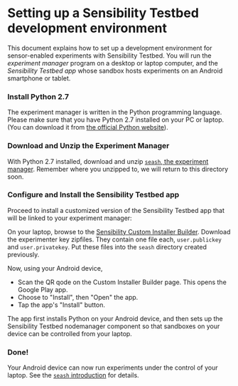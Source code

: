 # Setting up a Sensibility Testbed development environment

This document explains how to set up a development environment for
sensor-enabled experiments with Sensibility Testbed. You will run the
*experiment manager* program on a desktop or laptop computer, and the
*Sensibility Testbed app* whose sandbox hosts experiments on an
Android smartphone or tablet.


### Install Python 2.7
The experiment manager is written in the Python programming language.
Please make sure that you have Python 2.7 installed on your PC or laptop.
(You can download it from [the official Python website](https://www.python.org/downloads/release)).

### Download and Unzip the Experiment Manager

With Python 2.7 installed, download and unzip
[`seash`, the experiment manager](https://sensibilityclearinghouse.poly.edu/demokit/sensibility-testbed-demokit.zip).
Remember where you unzipped to, we will return to this directory soon.

### Configure and Install the Sensibility Testbed app

Proceed to install a customized version of the Sensibility Testbed app
that will be linked to your experiment manager:

On your laptop, browse to the [Sensibility Custom Installer Builder](https://alpha-ch.poly.edu/cib/fastlane).
Download the experimenter key zipfiles. They contain one file each,
`user.publickey` and `user.privatekey`. Put these files into the
`seash` directory created previously.

Now, using your Android device,
* Scan the QR qode on the Custom Installer Builder page. This opens the Google Play app.
* Choose to "Install", then "Open" the app.
* Tap the app's "Install" button.

The app first installs Python on your Android device, and then sets up
the Sensibility Testbed nodemanager component so that sandboxes on your
device can be controlled from your laptop.

### Done!

Your Android device can now run experiments under the control of your
laptop. See the [`seash` introduction](seash_intro.md) for details.
